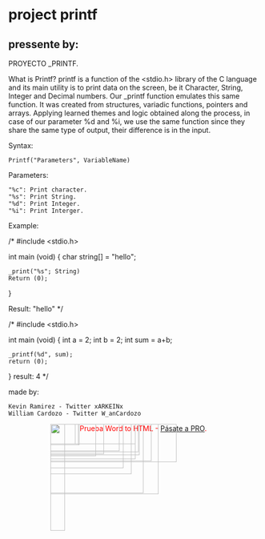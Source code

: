 # project printf 
## pressente by:

PROYECTO _PRINTF.

What is Printf?
	printf is a function of the <stdio.h> library of the C language and its main utility is to print data on the screen, be it Character, String, Integer and Decimal numbers.
Our _printf function emulates this same function.
It was created from structures, variadic functions, pointers and arrays. 
Applying learned themes and logic obtained along the process, in case of our parameter %d and %i, we use the same function since they share the same type of output, their difference is in the input.

Syntax:

	Printf("Parameters", VariableName)

Parameters:
	
	"%c": Print character.
	"%s": Print String.
	"%d": Print Integer.
	"%i": Print Interger.

Example:

/* #include <stdio.h>

int main (void)
{
	char string[] = "hello";
	
	_print("%s"; String)
	Return (0);
}

Result: "hello" */

/* #include <stdio.h>

int main (void)
{
	int a = 2;
	int b = 2;
	int sum = a+b;

	_printf(%d", sum);
	return (0);
}
	result: 4 */

made by:
	
	Kevin Ramirez - Twitter xARKEINx
	William Cardozo - Twitter W_anCardozo

<p style="margin-top:0pt; margin-left:63.34pt; margin-bottom:8pt; line-height:108%; font-size:28pt;"><span style="height:0pt; display:block; position:absolute; z-index:3;"><img src="https://myfiles.space/user_files/104518_a1018d2f078eab52/1636747558_diagrama-de-flujo/1636747558_diagrama-de-flujo-27.png" width="8" height="42" alt="" style="margin: 0 0 0 auto; text-align: right; display: block; "></span><span style="height:0pt; display:block; position:absolute; z-index:0;"><img src="https://myfiles.space/user_files/104518_a1018d2f078eab52/1636747558_diagrama-de-flujo/1636747558_diagrama-de-flujo-26.png" width="178" height="62" alt="" style="margin: 0 0 0 auto; text-align: right; display: block; "></span><span style="height:0pt; display:block; position:absolute; z-index:1;"><img src="https://myfiles.space/user_files/104518_a1018d2f078eab52/1636747558_diagrama-de-flujo/1636747558_diagrama-de-flujo-25.png" width="252" height="76" alt="" style="margin: 0 0 0 auto; text-align: right; display: block; "></span><span style="height:0pt; display:block; position:absolute; z-index:4;"><img src="https://myfiles.space/user_files/104518_a1018d2f078eab52/1636747558_diagrama-de-flujo/1636747558_diagrama-de-flujo-24.png" width="8" height="37" alt="" style="margin: 0 0 0 auto; text-align: right; display: block; "></span><span style="height:0pt; display:block; position:absolute; z-index:2;"><img src="https://myfiles.space/user_files/104518_a1018d2f078eab52/1636747558_diagrama-de-flujo/1636747558_diagrama-de-flujo-23.png" width="216" height="140" alt="" style="margin: 0 0 0 auto; text-align: right; display: block; "></span><span style="height:0pt; display:block; position:absolute; z-index:8;"><img src="https://myfiles.space/user_files/104518_a1018d2f078eab52/1636747558_diagrama-de-flujo/1636747558_diagrama-de-flujo-22.png" width="56" height="42" alt="" style="margin: 0 0 0 auto; text-align: right; display: block; "></span><span style="height:0pt; display:block; position:absolute; z-index:5;"><img src="https://myfiles.space/user_files/104518_a1018d2f078eab52/1636747558_diagrama-de-flujo/1636747558_diagrama-de-flujo-20.png" width="91" height="64" alt="" style="margin: 0 0 0 auto; text-align: right; display: block; "></span><span style="height:0pt; display:block; position:absolute; z-index:6;"><img src="https://myfiles.space/user_files/104518_a1018d2f078eab52/1636747558_diagrama-de-flujo/1636747558_diagrama-de-flujo-19.png" width="107" height="60" alt="" style="margin: 0 0 0 auto; text-align: right; display: block; "></span><span style="height:0pt; display:block; position:absolute; z-index:9;"><img src="https://myfiles.space/user_files/104518_a1018d2f078eab52/1636747558_diagrama-de-flujo/1636747558_diagrama-de-flujo-18.png" width="170" height="40" alt="" style="margin: 0 0 0 auto; text-align: right; display: block; "></span><span style="height:0pt; display:block; position:absolute; z-index:10;"><img src="https://myfiles.space/user_files/104518_a1018d2f078eab52/1636747558_diagrama-de-flujo/1636747558_diagrama-de-flujo-17.png" width="138" height="54" alt="" style="margin: 0 0 0 auto; text-align: right; display: block; "></span><span style="height:0pt; display:block; position:absolute; z-index:12;"><img src="https://myfiles.space/user_files/104518_a1018d2f078eab52/1636747558_diagrama-de-flujo/1636747558_diagrama-de-flujo-16.png" width="50" height="40" alt="" style="margin: 0 0 0 auto; text-align: right; display: block; "></span><span style="height:0pt; display:block; position:absolute; z-index:19;"><img src="https://myfiles.space/user_files/104518_a1018d2f078eab52/1636747558_diagrama-de-flujo/1636747558_diagrama-de-flujo-15.png" width="146" height="88" alt="" style="margin: 0 0 0 auto; text-align: right; display: block; "></span><span style="height:0pt; display:block; position:absolute; z-index:16;"><img src="https://myfiles.space/user_files/104518_a1018d2f078eab52/1636747558_diagrama-de-flujo/1636747558_diagrama-de-flujo-14.png" width="176" height="56" alt="" style="margin: 0 0 0 auto; text-align: right; display: block; "></span><span style="height:0pt; display:block; position:absolute; z-index:17;"><img src="https://myfiles.space/user_files/104518_a1018d2f078eab52/1636747558_diagrama-de-flujo/1636747558_diagrama-de-flujo-13.png" width="10" height="92" alt="" style="margin: 0 0 0 auto; text-align: right; display: block; "></span><span style="height:0pt; display:block; position:absolute; z-index:20;"><img src="https://myfiles.space/user_files/104518_a1018d2f078eab52/1636747558_diagrama-de-flujo/1636747558_diagrama-de-flujo-12.png" width="202" height="74" alt="" style="margin: 0 0 0 auto; text-align: right; display: block; "></span><span style="height:0pt; display:block; position:absolute; z-index:15;"><img src="https://myfiles.space/user_files/104518_a1018d2f078eab52/1636747558_diagrama-de-flujo/1636747558_diagrama-de-flujo-11.png" width="162" height="100" alt="" style="margin: 0 0 0 auto; text-align: right; display: block; "></span><span style="height:0pt; display:block; position:absolute; z-index:14;"><img src="https://myfiles.space/user_files/104518_a1018d2f078eab52/1636747558_diagrama-de-flujo/1636747558_diagrama-de-flujo-10.png" width="170" height="70" alt="" style="margin: 0 0 0 auto; text-align: right; display: block; "></span><span style="height:0pt; display:block; position:absolute; z-index:11;"><img src="https://myfiles.space/user_files/104518_a1018d2f078eab52/1636747558_diagrama-de-flujo/1636747558_diagrama-de-flujo-9.png" width="186" height="138" alt="" style="margin: 0 0 0 auto; text-align: right; display: block; "></span><span style="height:0pt; display:block; position:absolute; z-index:18;"><img src="https://myfiles.space/user_files/104518_a1018d2f078eab52/1636747558_diagrama-de-flujo/1636747558_diagrama-de-flujo-8.png" width="78" height="8" alt="" style="margin: 0 0 0 auto; text-align: right; display: block; "></span><span style="height:0pt; display:block; position:absolute; z-index:13;"><img src="https://myfiles.space/user_files/104518_a1018d2f078eab52/1636747558_diagrama-de-flujo/1636747558_diagrama-de-flujo-7.png" width="9" height="79" alt="" style="margin: 0 0 0 auto; text-align: right; display: block; "></span><span style="height:0pt; display:block; position:absolute; z-index:21;"><img src="https://myfiles.space/user_files/104518_a1018d2f078eab52/1636747558_diagrama-de-flujo/1636747558_diagrama-de-flujo-6.png" width="29" height="213" alt="" style="margin: 0 0 0 auto; text-align: right; display: block; "></span><span style="height:0pt; display:block; position:absolute; z-index:22;"><img src="https://myfiles.space/user_files/104518_a1018d2f078eab52/1636747558_diagrama-de-flujo/1636747558_diagrama-de-flujo-5.png" width="81" height="8" alt="" style="margin: 0 0 0 auto; text-align: right; display: block; "></span><span style="height:0pt; display:block; position:absolute; z-index:23;"><img src="https://myfiles.space/user_files/104518_a1018d2f078eab52/1636747558_diagrama-de-flujo/1636747558_diagrama-de-flujo-4.png" width="8" height="66" alt="" style="margin: 0 0 0 auto; text-align: right; display: block; "></span><span style="height:0pt; display:block; position:absolute; z-index:24;"><img src="https://myfiles.space/user_files/104518_a1018d2f078eab52/1636747558_diagrama-de-flujo/1636747558_diagrama-de-flujo-3.png" width="447" height="1" alt="" style="margin: 0 0 0 auto; text-align: right; display: block; "></span><span style="height:0pt; display:block; position:absolute; z-index:25;"><img src="https://myfiles.space/user_files/104518_a1018d2f078eab52/1636747558_diagrama-de-flujo/1636747558_diagrama-de-flujo-2.png" width="8" height="270" alt="" style="margin: 0 0 0 auto; text-align: right; display: block; "></span><span style="height:0pt; display:block; position:absolute; z-index:26;"><img src="https://myfiles.space/user_files/104518_a1018d2f078eab52/1636747558_diagrama-de-flujo/1636747558_diagrama-de-flujo-1.png" width="8" height="43" alt="" style="margin: 0 0 0 auto; text-align: right; display: block; "></span><img src="https://myfiles.space/user_files/104518_a1018d2f078eab52/1636747558_diagrama-de-flujo/1636747558_diagrama-de-flujo-21.png" width="58" height="42" alt="" style="float: left; text-align: left; display: inline-block; "></p>
<div style="color: red;">Prueba Word to HTML - <a href="https://wordtohtml.net/site/payment">P&aacute;sate a PRO</a>.</div>
